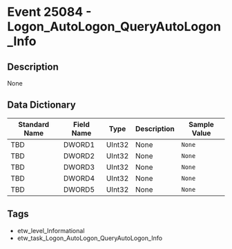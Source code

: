 # Event 25084 - Logon_AutoLogon_QueryAutoLogon_Info

## Description
None

## Data Dictionary
|Standard Name|Field Name|Type|Description|Sample Value|
|---|---|---|---|---|
|TBD|DWORD1|UInt32|None|`None`|
|TBD|DWORD2|UInt32|None|`None`|
|TBD|DWORD3|UInt32|None|`None`|
|TBD|DWORD4|UInt32|None|`None`|
|TBD|DWORD5|UInt32|None|`None`|

## Tags
* etw_level_Informational
* etw_task_Logon_AutoLogon_QueryAutoLogon_Info